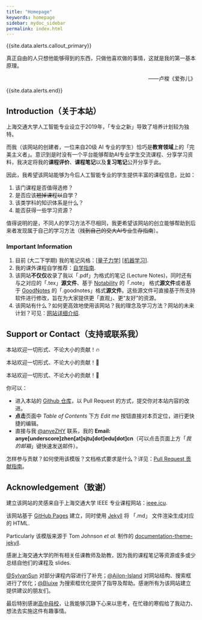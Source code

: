 ```yaml
---
title: "Homepage"
keywords: homepage
sidebar: mydoc_sidebar
permalink: index.html
---
```


{{site.data.alerts.callout_primary}}
<p>真正自由的人只想他能够得到的东西，只做他喜欢做的事情，这就是我的第一基本原理。</p>
<p align="right">——卢梭《爱弥儿》</p>
{{site.data.alerts.end}}

## Introduction（关于本站）

上海交通大学人工智能专业设立于2019年，「专业之新」导致了培养计划较为独特。

而我（该网站的创建者，一位来自20级 AI 专业的学生）恰巧是**教育领域**上的「完美主义者」。意识到是时没有一个平台能够帮助AI专业学生交流课程、分享学习资料，我决定将我的**课程评价**、**课程笔记**以及**复习笔记**公开分享于此。

因此，我希望该网站能够为今后人工智能专业的学生提供丰富的课程信息，比如：

1. 该门课程是否值得选修？
2. 是否应该~~翘掉课程以~~自学？
3. 该类学科的知识体系是什么？
4. 能否获得一些学习资源？

值得说明的是，不同人的学习方法不尽相同，我更希望该网站的创立能够帮助到后来者发现属于自己的学习方法（~~找到自己的交大AI专业生存指南~~）。

### Important Information

1. 目前 (大二下学期) 我的笔记风格：[[量子力学](Rsr_pdf/IQM.pdf)] [[机器学习](Rsr_pdf/ML.pdf)].
2. 我的课外课程自学推荐：[自学指南](mydoc_learning.html).
3. 该网站**不仅仅**收录了我以「.pdf」为格式的笔记 (Lecture Notes)，同时还有与之对应的「.tex」**源文件**、基于 [Notability](https://notability.com/zh-Hans) 的「.note」 格式**源文件**或者基于 [GoodNotes](https://www.goodnotes.com) 的「.goodnotes」格式**源文件**。这些源文件可直接基于所支持软件进行修改，旨在为大家提供更「直观」、更“友好”的资源。
4. 该网站有什么？如何更高效地使用该网站？我的理念及学习方法？网站的未来计划？可见：[网站详细介绍](mydoc_details.html).



## Support or Contact（支持或联系我）

本站欢迎一切形式、不论大小的贡献！🔥

本站欢迎一切形式、不论大小的贡献！🌈

本站欢迎一切形式、不论大小的贡献！🌊

你可以：

- 进入本站的 [Github 仓库](https://github.com/aisjtu/aisjtu.github.io)，以 Pull Request 的方式，提交你对本站内容的改进。
- **点击**页面中 *Table of Contents* 下方 *Edit me* 按钮直接对本页定位，进行更快捷的编辑。
- 直接与我 [@anyeZHY](https://github.com/anyeZHY) 联系，我的 **Email: anye[underscore]zhen[at]sjtu[dot]edu[dot]cn**（可以点击页面上方「*我的邮箱*」键快速发送邮件）。

怎样参与贡献？如何使用该模版？文档格式要求是什么？详见：[Pull Request 贡献指南](mydoc_format_req.html)。



## Acknowledgement（致谢）


建立该网站的灵感来自于上海交通大学 IEEE 专业课程网站：[ieee.icu](https://ieee.icu/#/).

该网站基于 [GitHub Pages](https://pages.github.com) 建立，同时使用 [Jekyll](https://jekyllrb.com) 将 「.md」 文件渲染生成对应的 HTML. 

<span class="label label-danger">Particularly</span> 该模版来源于 Tom Johnson *et al.* 制作的 [documentation-theme-jekyll](https://github.com/tomjoht/documentation-theme-jekyll).

感谢上海交通大学的所有相关任课教师及助教，因为我的课程笔记等资源或多或少总结自他们的课程及 slides.

[@SylvanSun](https://github.com/SylvanSun) 对部分课程内容进行了补充；[@Ailon-Island](https://github.com/Ailon-Island) 对网站结构、搜索框进行了优化；[@Bluixe](https://github.com/Bluixe) 为搜索框优化提供了指导及帮助。感谢所有为该网站建立提供建议的朋友们。

最后特别感谢<a href="#" data-toggle="tooltip" data-original-title="{{site.data.glossary.BNDS}}">高中母校</a>，让我能够沉静下心来以思考，在忙碌的寒假给了我动力、想法去实施这件有趣事情。
